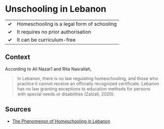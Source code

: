 # Unschooling in Lebanon
| | |
|-|-|
| __✓__ | Homeschooling is a legal form of schooling |
| __✓__ | It requires no prior authorisation |
| __✓__ | It can be curriculum-free |

## Context

According to Ali Nazar1 and Rita Nasrallah,

> In Lebanon, there is no law regulating homeschooling, and those who practice it cannot receive
> an officially recognized certificate. Lebanon has no law granting exceptions to education
> methods for persons with special needs or disabilities (Zalzali, 2020).

## Sources

* [The Phenomenon of Homeschooling in Lebanon](https://www.dpublication.com/wp-content/uploads/2021/08/R12-4051.pdf)
